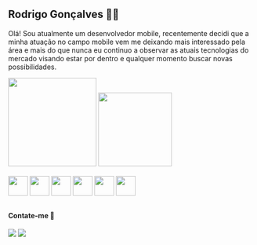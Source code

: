 ## Rodrigo Gonçalves 👨‍💻

Olá! Sou atualmente um desenvolvedor mobile, recentemente decidi que a minha atuação no campo mobile vem me deixando mais interessado pela área e mais do que nunca eu continuo a observar as atuais tecnologias do mercado visando estar por dentro e qualquer momento buscar novas possibilidades.

<div>
  <img height="180em" src="https://github-readme-stats.vercel.app/api?username=RodrigoGoncalves-dev&theme=radical&show_icons=true&include_all_commits=true" />
  <img height="150em" src="https://github-readme-stats.vercel.app/api/top-langs/?username=RodrigoGoncalves-dev&layout=compact&langs_count=16&theme=radical" />
</div>
</br>
<div>
  <img height="40px" width="40px" src="https://cdn.jsdelivr.net/gh/devicons/devicon/icons/docker/docker-original-wordmark.svg" />
  <img height="40px" width="40px" src="https://cdn.jsdelivr.net/gh/devicons/devicon/icons/dart/dart-original.svg" />
  <img height="40px" width="40px" src="https://cdn.jsdelivr.net/gh/devicons/devicon/icons/flutter/flutter-original.svg" />
  <img height="40px" width="40px" src="https://cdn.jsdelivr.net/gh/devicons/devicon/icons/javascript/javascript-original.svg" />
  <img height="40px" width="40px" src="https://cdn.jsdelivr.net/gh/devicons/devicon/icons/swift/swift-original.svg" />
  <img height="40px" width="40px" src="https://cdn.jsdelivr.net/gh/devicons/devicon/icons/nodejs/nodejs-original.svg" />
</div>

##

#### Contate-me 📩

<div>
    <a href="https://www.linkedin.com/in/rodrigo-g-a42330142/" target="_blank"><img src="https://img.shields.io/badge/LinkedIn-0077B5?style=for-the-badge&logo=linkedin&logoColor=white" /></a>
  <a href="https://mail.google.com/mail/u/0/?#inbox?compose=CllgCJlHmTrfPDpkpmJflRQgDcTfcLCGFsVfBdpMJdzHsVTxxtMZLkgcFnrmgRbslGgszJzcbkL" target="_blank"><img src="https://img.shields.io/badge/Gmail-D14836?style=for-the-badge&logo=gmail&logoColor=white"/></a>
</div>
